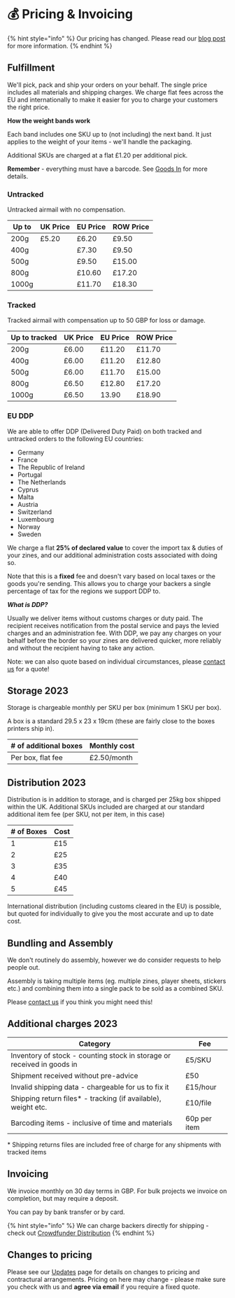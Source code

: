 # 💰 Pricing & Invoicing

{% hint style="info" %}
Our pricing has changed. Please read our [blog post](https://www.peregrinecoast.press/fulfilment-changes-effective-july-2023/) for more information.
{% endhint %}

## Fulfillment

We'll pick, pack and ship your orders on your behalf. The single price includes all materials and shipping charges. We charge flat fees across the EU and internationally to make it easier for you to charge your customers the right price.

**How the weight bands work**

Each band includes one SKU up to (not including) the next band. It just applies to the weight of your items - we'll handle the packaging.

Additional SKUs are charged at a flat £1.20 per additional pick.

**Remember** - everything must have a barcode. See [Goods In](goods-in-procedures.md) for more details.

### Untracked

Untracked airmail with no compensation.

| Up to | UK Price | EU Price | ROW Price |
| ----- | -------- | -------- | --------- |
| 200g  | £5.20    | £6.20    | £9.50     |
| 400g  |          | £7.30    | £9.50     |
| 500g  |          | £9.50    | £15.00    |
| 800g  |          | £10.60   | £17.20    |
| 1000g |          | £11.70   | £18.30    |

### Tracked

Tracked airmail with compensation up to 50 GBP for loss or damage.

| Up to tracked | UK Price | EU Price | ROW Price |
| ------------- | -------- | -------- | --------- |
| 200g          | £6.00    | £11.20   | £11.70    |
| 400g          | £6.00    | £11.20   | £12.80    |
| 500g          | £6.00    | £11.70   | £15.00    |
| 800g          | £6.50    | £12.80   | £17.20    |
| 1000g         | £6.50    | 13.90    | £18.90    |

### EU DDP

We are able to offer DDP (Delivered Duty Paid) on both tracked and untracked orders to the following EU countries:

* Germany
* France
* The Republic of Ireland
* Portugal
* The Netherlands
* Cyprus
* Malta
* Austria
* Switzerland
* Luxembourg
* Norway
* Sweden

We charge a flat **25% of declared value** to cover the import tax & duties of your zines, and our additional administration costs associated with doing so.

Note that this is a **fixed** fee and doesn't vary based on local taxes or the goods you're sending. This allows you to charge your backers a single percentage of tax for the regions we support DDP to.

_**What is DDP?**_

Usually we deliver items without customs charges or duty paid. The recipient receives notification from the postal service and pays the levied charges and an administration fee. With DDP, we pay any charges on your behalf before the border so your zines are delivered quicker, more reliably and without the recipient having to take any action.

Note: we can also quote based on individual circumstances, please [contact us](mailto:fulfilment@peregrinecoast.press) for a quote!

## Storage 2023

Storage is chargeable monthly per SKU per box (minimum 1 SKU per box).

A box is a standard 29.5 x 23 x 19cm (these are fairly close to the boxes printers ship in).

| # of additional boxes | Monthly cost |
| --------------------- | ------------ |
| Per box, flat fee     | £2.50/month  |

## Distribution 2023

Distribution is in addition to storage, and is charged per 25kg box shipped within the UK. Additional SKUs included are charged at our standard additional item fee (per SKU, not per item, in this case)

| # of Boxes | Cost |
| ---------- | ---- |
| 1          | £15  |
| 2          | £25  |
| 3          | £35  |
| 4          | £40  |
| 5          | £45  |

International distribution (including customs cleared in the EU) is possible, but quoted for individually to give you the most accurate and up to date cost.

## Bundling and Assembly

We don't routinely do assembly, however we do consider requests to help people out.

Assembly is taking multiple items (eg. multiple zines, player sheets, stickers etc.) and combining them into a single pack to be sold as a combined SKU.

Please [contact us](mailto:fulfilment@peregrinecoast.press) if you think you might need this!

## Additional charges 2023

| Category                                                               | Fee          |
| ---------------------------------------------------------------------- | ------------ |
| Inventory of stock - counting stock in storage or received in goods in | £5/SKU       |
| Shipment received without pre-advice                                   | £50          |
| Invalid shipping data - chargeable for us to fix it                    | £15/hour     |
| Shipping return files\* - tracking (if available), weight etc.         | £10/file     |
| Barcoding items - inclusive of time and materials                      | 60p per item |

\* Shipping returns files are included free of charge for any shipments with tracked items

## Invoicing

We invoice monthly on 30 day terms in GBP. For bulk projects we invoice on completion, but may require a deposit.

You can pay by bank transfer or by card.

{% hint style="info" %}
We can charge backers directly for shipping - check out [Crowdfunder Distribution](crowdfunder-distribution.md)
{% endhint %}

## Changes to pricing

Please see our [Updates](updates.md) page for details on changes to pricing and contractural arrangements. Pricing on here may change - please make sure you check with us and **agree via email** if you require a fixed quote.
